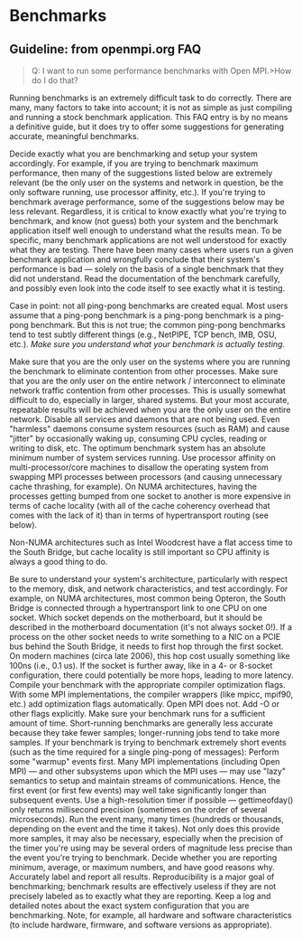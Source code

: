 # Benchmarks


## Guideline: from openmpi.org FAQ 

>Q: I want to run some performance benchmarks with Open MPI.>How do I do that?


Running benchmarks is an extremely difficult task to do correctly. There are many, many factors to take into account; it is not as simple as just compiling and running a stock benchmark application. This FAQ entry is by no means a definitive guide, but it does try to offer some suggestions for generating accurate, meaningful benchmarks.

Decide exactly what you are benchmarking and setup your system accordingly. For example, if you are trying to benchmark maximum performance, then many of the suggestions listed below are extremely relevant (be the only user on the systems and network in question, be the only software running, use processor affinity, etc.). If you're trying to benchmark average performance, some of the suggestions below may be less relevant. Regardless, it is critical to know exactly what you're trying to benchmark, and know (not guess) both your system and the benchmark application itself well enough to understand what the results mean.
To be specific, many benchmark applications are not well understood for exactly what they are testing. There have been many cases where users run a given benchmark application and wrongfully conclude that their system's performance is bad — solely on the basis of a single benchmark that they did not understand. Read the documentation of the benchmark carefully, and possibly even look into the code itself to see exactly what it is testing.

Case in point: not all ping-pong benchmarks are created equal. Most users assume that a ping-pong benchmark is a ping-pong benchmark is a ping-pong benchmark. But this is not true; the common ping-pong benchmarks tend to test subtly different things (e.g., NetPIPE, TCP bench, IMB, OSU, etc.). *Make sure you understand what your benchmark is actually testing.*

Make sure that you are the only user on the systems where you are running the benchmark to eliminate contention from other processes.
Make sure that you are the only user on the entire network / interconnect to eliminate network traffic contention from other processes. This is usually somewhat difficult to do, especially in larger, shared systems. But your most accurate, repeatable results will be achieved when you are the only user on the entire network.
Disable all services and daemons that are not being used. Even "harmless" daemons consume system resources (such as RAM) and cause "jitter" by occasionally waking up, consuming CPU cycles, reading or writing to disk, etc. The optimum benchmark system has an absolute minimum number of system services running.
Use processor affinity on multi-processor/core machines to disallow the operating system from swapping MPI processes between processors (and causing unnecessary cache thrashing, for example).
On NUMA architectures, having the processes getting bumped from one socket to another is more expensive in terms of cache locality (with all of the cache coherency overhead that comes with the lack of it) than in terms of hypertransport routing (see below).

Non-NUMA architectures such as Intel Woodcrest have a flat access time to the South Bridge, but cache locality is still important so CPU affinity is always a good thing to do.

Be sure to understand your system's architecture, particularly with respect to the memory, disk, and network characteristics, and test accordingly. For example, on NUMA architectures, most common being Opteron, the South Bridge is connected through a hypertransport link to one CPU on one socket. Which socket depends on the motherboard, but it should be described in the motherboard documentation (it's not always socket 0!). If a process on the other socket needs to write something to a NIC on a PCIE bus behind the South Bridge, it needs to first hop through the first socket. On modern machines (circa late 2006), this hop cost usually something like 100ns (i.e., 0.1 us). If the socket is further away, like in a 4- or 8-socket configuration, there could potentially be more hops, leading to more latency.
Compile your benchmark with the appropriate compiler optimization flags. With some MPI implementations, the compiler wrappers (like mpicc, mpif90, etc.) add optimization flags automatically. Open MPI does not. Add -O or other flags explicitly.
Make sure your benchmark runs for a sufficient amount of time. Short-running benchmarks are generally less accurate because they take fewer samples; longer-running jobs tend to take more samples.
If your benchmark is trying to benchmark extremely short events (such as the time required for a single ping-pong of messages):
Perform some "warmup" events first. Many MPI implementations (including Open MPI) — and other subsystems upon which the MPI uses — may use "lazy" semantics to setup and maintain streams of communications. Hence, the first event (or first few events) may well take significantly longer than subsequent events.
Use a high-resolution timer if possible — gettimeofday() only returns millisecond precision (sometimes on the order of several microseconds).
Run the event many, many times (hundreds or thousands, depending on the event and the time it takes). Not only does this provide more samples, it may also be necessary, especially when the precision of the timer you're using may be several orders of magnitude less precise than the event you're trying to benchmark.
Decide whether you are reporting minimum, average, or maximum numbers, and have good reasons why.
Accurately label and report all results. Reproducibility is a major goal of benchmarking; benchmark results are effectively useless if they are not precisely labeled as to exactly what they are reporting. Keep a log and detailed notes about the exact system configuration that you are benchmarking. Note, for example, all hardware and software characteristics (to include hardware, firmware, and software versions as appropriate).

